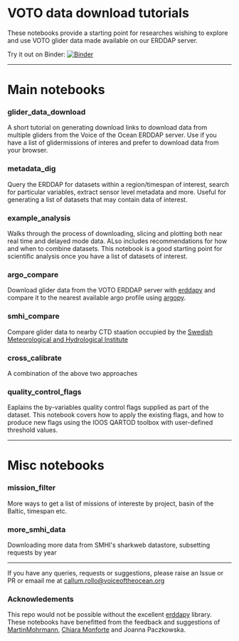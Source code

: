 # VOTO data download tutorials

These notebooks provide a starting point for researches wishing to explore and use VOTO glider data made available on our ERDDAP server.

Try it out on Binder: [![Binder](https://mybinder.org/badge_logo.svg)](https://mybinder.org/v2/gh/voto-ocean-knowledge/download_glider_data/HEAD?)

------------------------

# Main notebooks

### glider_data_download

A short tutorial on generating download links to download data from multiple gliders from the Voice of the Ocean ERDDAP server. Use if you have a list of glidermissions of interes and prefer to download data from your browser.

### metadata_dig

Query the ERDDAP for datasets within a region/timespan of interest, search for particular variables, extract sensor level metadata and more. Useful for generating a list of datasets that may contain data of interest.

### example_analysis

Walks through the process of downloading, slicing and plotting both near real time and delayed mode data. ALso includes recommendations for how and when to combine datasets. This notebook is a good starting point for scientific analysis once you have a list of datasets of interest.

### argo_compare

Download glider data from the VOTO ERDDAP server with [erddapy](https://github.com/ioos/erddapy) and compare it to the nearest available argo profile using [argopy](https://github.com/euroargodev/argopy).

### smhi_compare

Compare glider data to nearby CTD staation occupied by the [Swedish Meteorological and Hydrological Institute](https://www.smhi.se)

### cross_calibrate

A combination of the above two approaches

### quality_control_flags

Eaplains the by-variables quality control flags supplied as part of the dataset. This notebook covers how to apply the existing flags, and how to produce new flags using the IOOS QARTOD toolbox with user-defined threshold values.

------------------------------


# Misc notebooks

### mission_filter

More ways to get a list of missions of intereste by project, basin of the Baltic, timespan etc.

### more_smhi_data

Downloading more data from SMHI's sharkweb datastore, subsetting requests by year


------------------------------

If you have any queries, requests or suggestions, please raise an Issue or PR or emaail me at callum.rollo@voiceoftheocean.org

### Acknowledements

This repo would not be possible without the excellent [erddapy](https://github.com/ioos/erddapy) library. These notebooks have benefitted from the feedback and suggestions of [MartinMohrmann](https://github.com/MartinMohrmann), [Chiara Monforte](https://github.com/MOchiara) and Joanna Paczkowska.
